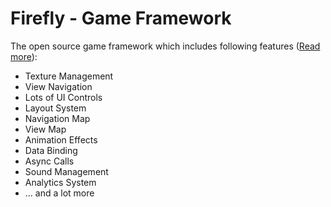Firefly - Game Framework
================================================
The open source game framework which includes following features ([Read more](http://firefly.in4ray.com/features)):
* Texture Management
* View Navigation
* Lots of UI Controls
* Layout System
* Navigation Map
* View Map
* Animation Effects
* Data Binding
* Async Calls
* Sound Management
* Analytics System
* ... and a lot more
